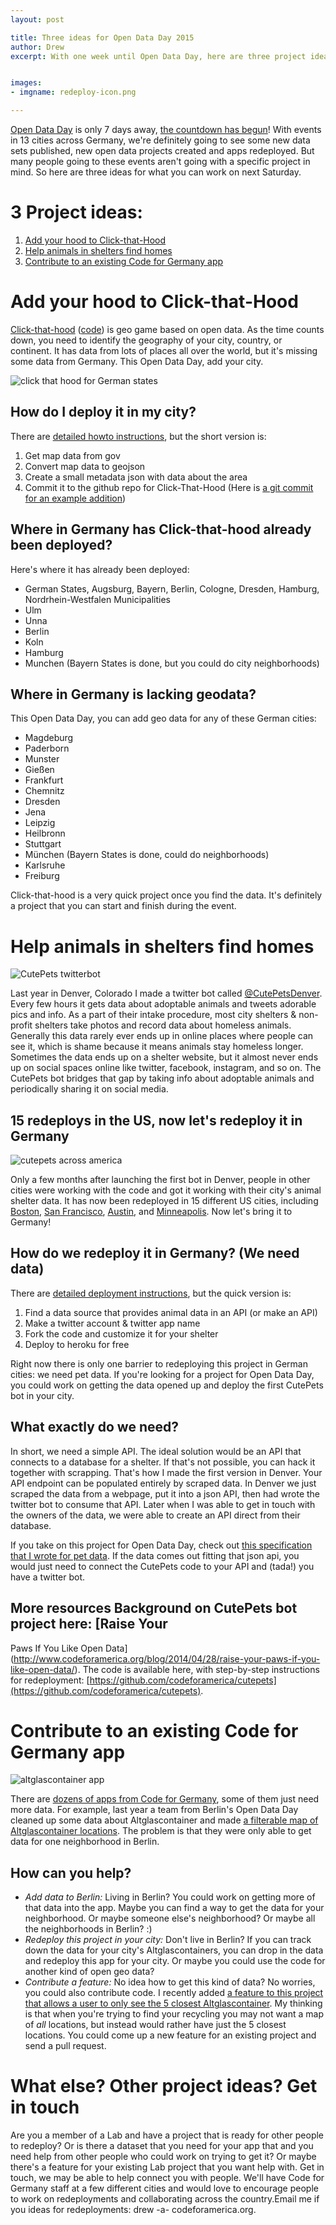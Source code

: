 ```yaml
---
layout: post

title: Three ideas for Open Data Day 2015
author: Drew
excerpt: With one week until Open Data Day, here are three project ideas to jumpstart your creativity


images:
- imgname: redeploy-icon.png

---
```


[Open Data Day](http://de.opendataday.org) is only 7 days away, [the countdown has begun](http://de.opendataday.org/countdown)! With events in 13 cities across Germany, we're definitely going to see some new data sets published, new open data projects created and apps redeployed. But many people going to these events aren't going with a specific project in mind. So here are three ideas for what you can work on next Saturday.

# 3 Project ideas:
 1. [Add your hood to Click-that-Hood](#clickthathood)
 1. [Help animals in shelters find homes](#cutepets)
 1. [Contribute to an existing Code for Germany app](#contribute)

# Add your hood to Click-that-Hood<a name="clickthathood"></a>
[Click-that-hood](http://Click-that-hood.com) ([code](https://github.com/codeforamerica/click_that_hood)) is geo game based on open data. As the time counts down, you need to identify the geography of your city, country, or continent. It has data from lots of places all over the world, but it's missing some data from Germany. This Open Data Day, add your city.

![click that hood for German states](/assets/blog/click-that-hood-germany.png)

## How do I deploy it in my city?
There are [detailed howto instructions](https://github.com/codeforamerica/click_that_hood/wiki/How-to-add-a-city-to-Click-That-%E2%80%99Hood), but the short version is:

 1. Get map data from gov
 2. Convert map data to geojson
 3. Create a small metadata json with data about the area
 4. Commit it to the github repo for Click-That-Hood (Here is [a git commit for an example addition](https://github.com/codeforamerica/click_that_hood/commit/e62af310fdf2df523232427a45eaa853efc46ff3))

## Where in Germany has Click-that-hood already been deployed?
Here's where it has already been deployed:

 * German States, Augsburg, Bayern, Berlin, Cologne, Dresden, Hamburg, Nordrhein-Westfalen Municipalities
 * Ulm
 * Unna
 * Berlin
 * Koln
 * Hamburg
 * Munchen (Bayern States is done, but you could do city neighborhoods)

## Where in Germany is lacking geodata?
This Open Data Day, you can add geo data for any of these German cities:

 * Magdeburg
 * Paderborn
 * Munster
 * Gießen
 * Frankfurt
 * Chemnitz
 * Dresden
 * Jena
 * Leipzig
 * Heilbronn
 * Stuttgart
 * München (Bayern States is done, could do neighborhoods)
 * Karlsruhe
 * Freiburg

Click-that-hood is a very quick project once you find the data. It's definitely a project that you can start and finish during the event.

# Help animals in shelters find homes<a name="cutepets"></a>

![CutePets twitterbot](/assets/blog/cutepetsdenver.png)

Last year in Denver, Colorado I made a twitter bot called [@CutePetsDenver](https://twitter.com/CutePetsDenver). Every few hours it gets data about adoptable animals and tweets adorable pics and info. As a part of their intake procedure, most city shelters & non-profit shelters take photos and record data about homeless animals. Generally this data rarely ever ends up in online places where people can see it, which is shame because it means animals stay homeless longer. Sometimes the data ends up on a shelter website, but it almost never ends up on social spaces online like twitter, facebook, instagram, and so on. The CutePets bot bridges that gap by taking info about adoptable animals and periodically sharing it on social media.

## 15 redeploys in the US, now let's redeploy it in Germany
 ![cutepets across america](/assets/blog/cutepets-across-america.png)

Only a few months after launching the first bot in Denver, people in other cities were working with the code and got it working with their city's animal shelter data. It has now been redeployed in 15 different US cities, including [Boston](https://twitter.com/CutePetsBoston), [San Francisco](https://twitter.com/CutePetsSF), [Austin](https://twitter.com/CutePetsAustin), and [Minneapolis](https://twitter.com/CutePetsMPLS). Now let's bring it to Germany!

## How do we redeploy it in Germany? (We need data)

There are [detailed deployment instructions](https://github.com/codeforamerica/cutepets), but the quick version is:

  1. Find a data source that provides animal data in an API (or make an API)
  1. Make a twitter account & twitter app name
  1. Fork the code and customize it for your shelter
  1. Deploy to heroku for free

Right now there is only one barrier to redeploying this project in German cities: we need pet data. If you're looking for a project for Open Data Day, you could work on getting the data opened up and deploy the first CutePets bot in your city.

## What exactly do we need?
In short, we need a simple API. The ideal solution would be an API that connects to a database for a shelter. If that's not possible, you can hack it together with scrapping. That's how I made the first version in Denver. Your API endpoint can be populated entirely by scraped data. In Denver we just scraped the data from a webpage, put it into a json API, then had wrote the twitter bot to consume that API. Later when I was able to get in touch with the owners of the data, we were able to create an API direct from their database.

If you take on this project for Open Data Day, check out [this specification that I wrote for pet data](https://github.com/drewrwilson/pet-data-format/blob/master/animals.json#L7-L20). If the data comes out fitting that json api, you would just need to connect the CutePets code to your API and (tada!) you have a twitter bot.

## More resources Background on CutePets bot project here: [Raise Your
 Paws If You Like Open
 Data](http://www.codeforamerica.org/blog/2014/04/28/raise-your-paws-if-you-like-open-data/). The
 code is available here, with step-by-step instructions for
 redeployment:
 [https://github.com/codeforamerica/cutepets](https://github.com/codeforamerica/cutepets).



# Contribute to an existing Code for Germany app<a name="contribute"></a>
![altglascontainer app](/assets/blog/altglascontainermap.png)

There are [dozens of apps from Code for Germany](http://codefor.de/projekte), some of them just need more data. For example, last year a team from Berlin's Open Data Day cleaned up some data about Altglascontainer and made [a filterable map of Altglascontainer locations](http://odd14.hackdash.org/projects/530749eba1777f9331000001). The problem is that they were only able to get data for one neighborhood in Berlin.

## How can you help?
 * *Add data to Berlin:* Living in Berlin? You could work on getting more of that data into the app. Maybe you can find a way to get the data for your neighborhood. Or maybe someone else's neighborhood? Or maybe all the neighborhoods in Berlin? :)
 * *Redeploy this project in your city:* Don't live in Berlin? If you can track down the data for your city's Altglascontainers, you can drop in the data and redeploy this app for your city. Or maybe you could use the code for another kind of open geo data?
 * *Contribute a feature:* No idea how to get this kind of data? No worries, you could also contribute code. I recently added [a feature to this project that allows a user to only see the 5 closest Altglascontainer](http://drewrwilson.com/altglas/). My thinking is that when you're trying to find your recycling you may not want a map of *all* locations, but instead would rather have just the 5 closest locations. You could come up a new feature for an existing project and send a pull request.


# What else? Other project ideas? Get in touch
Are you a member of a Lab and have a project that is ready for other people to redeploy? Or is there a dataset that you need for your app that and you need help from other people who could work on trying to get it? Or maybe there's a feature for your existing Lab project that you want help with. Get in touch, we may be able to help connect you with people. We'll have Code for Germany staff at a few different cities and would love to encourage people to work on redeployments and collaborating across the country.Email me if you ideas for redeployments: drew -a- codeforamerica.org.
